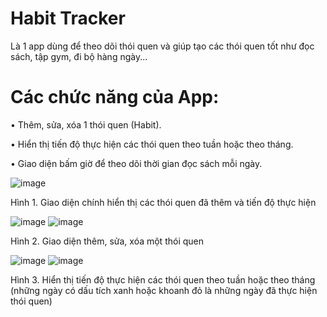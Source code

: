 # Habit Tracker
Là 1 app dùng để theo dõi thói quen và giúp tạo các thói quen tốt như đọc sách, tập gym, đi bộ hàng ngày...

# Các chức năng của App:

•	Thêm, sửa, xóa 1 thói quen (Habit).

•	Hiển thị tiến độ thực hiện các thói quen theo tuần hoặc theo tháng.

•	Giao diện bấm giờ để theo dõi thời gian đọc sách mỗi ngày.

![image](https://user-images.githubusercontent.com/51997514/187719926-840854b7-df42-498e-b0df-e75d986aa907.png)

Hình 1. Giao diện chính hiển thị các thói quen đã thêm và tiến độ thực hiện

![image](https://user-images.githubusercontent.com/51997514/187720060-fe7a3384-0095-4920-9fd3-f23bbc7b4e01.png)
![image](https://user-images.githubusercontent.com/51997514/187721934-b040b86d-61f0-4314-8399-b30b223e11f6.png)

Hình 2. Giao diện thêm, sửa, xóa một thói quen

![image](https://user-images.githubusercontent.com/51997514/187720165-5d48b4ad-a03d-4a7c-a9c6-18ab32204fdc.png)
![image](https://user-images.githubusercontent.com/51997514/187720266-776574d6-96ff-4b02-a44f-5f2da03687b1.png)

Hình 3. Hiển thị tiến độ thực hiện các thói quen theo tuần hoặc theo tháng (những ngày có dấu tích xanh hoặc khoanh đỏ là những ngày đã thực hiện thói quen)
